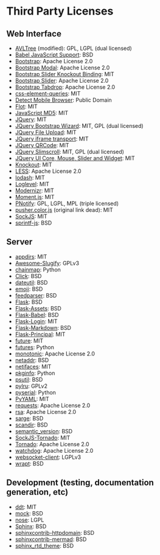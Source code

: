 # Third Party Licenses

## Web Interface

  * [AVLTree](https://gist.github.com/viking/2424106) (modified): GPL, LGPL (dual licensed)
  * [Babel JavaScript Support](https://github.com/mitsuhiko/babel/blob/master/contrib/babel.js): BSD
  * [Bootstrap](http://getbootstrap.com/): Apache License 2.0
  * [Bootstrap Modal](http://jschr.github.io/bootstrap-modal/): Apache License 2.0
  * [Bootstrap Slider Knockout Binding](https://github.com/cosminstefanxp/bootstrap-slider-knockout-binding): MIT
  * [Bootstrap Slider](http://seiyria.com/bootstrap-slider/): Apache License 2.0
  * [Bootstrap Tabdrop](http://www.eyecon.ro/bootstrap-tabdrop): Apache License 2.0
  * [css-element-queries](https://github.com/marcj/css-element-queries): MIT
  * [Detect Mobile Browser](http://detectmobilebrowsers.com/): Public Domain
  * [Flot](http://www.flotcharts.org/): MIT
  * [JavaScript MD5](https://github.com/blueimp/JavaScript-MD5): MIT
  * [JQuery](http://jquery.com/): MIT
  * [JQuery Bootstrap Wizard](http://github.com/VinceG/twitter-bootstrap-wizard): MIT, GPL (dual licensed)
  * [JQuery File Upload](https://github.com/blueimp/jQuery-File-Upload): MIT
  * [JQuery iframe transport](https://github.com/blueimp/jQuery-File-Upload/blob/master/js/jquery.iframe-transport.js): MIT
  * [JQuery QRCode](http://larsjung.de/jquery-qrcode/): MIT
  * [JQuery Slimscroll](http://rocha.la/jQuery-slimScroll): MIT, GPL (dual licensed)
  * [JQuery UI Core, Mouse, Slider and Widget](http://jqueryui.com): MIT
  * [Knockout](http://knockoutjs.com/): MIT
  * [LESS](http://lesscss.org): Apache License 2.0
  * [lodash](https://lodash.com): MIT
  * [Loglevel](https://github.com/pimterry/loglevel): MIT
  * [Modernizr](http://modernizr.com): MIT
  * [Moment.js](http://momentjs.com/): MIT
  * [PNotify](http://sciactive.com/pnotify/): GPL, LGPL, MPL (triple licensed)
  * [pusher.color.js](http://cache.preserve.io/5g18q0pw/index.html) (original link dead): MIT
  * [SockJS](https://github.com/sockjs/sockjs-client): MIT
  * [sprintf-js](http://alexei.ro/): BSD

## Server

  * [appdirs](http://github.com/ActiveState/appdirs): MIT
  * [Awesome-Slugify](https://pypi.python.org/pypi/awesome-slugify): GPLv3
  * [chainmap](https://bitbucket.org/jeunice/chainmap): Python
  * [Click](http://click.pocoo.org/): BSD
  * [dateutil](https://dateutil.readthedocs.io/): BSD
  * [emoji](https://github.com/carpedm20/emoji/): BSD
  * [feedparser](https://github.com/kurtmckee/feedparser): BSD
  * [Flask](http://flask.pocoo.org/): BSD
  * [Flask-Assets](http://github.com/miracle2k/flask-assets): BSD
  * [Flask-Babel](http://github.com/mitsuhiko/flask-babel): BSD
  * [Flask-Login](https://github.com/maxcountryman/flask-login): MIT
  * [Flask-Markdown](http://github.com/dcolish/flask-markdown): BSD
  * [Flask-Principal](http://packages.python.org/Flask-Principal/): MIT
  * [future](https://python-future.org/): MIT
  * [futures](https://github.com/agronholm/pythonfutures): Python
  * [monotonic](https://github.com/atdt/monotonic): Apache License 2.0
  * [netaddr](https://github.com/drkjam/netaddr/): BSD
  * [netifaces](https://bitbucket.org/al45tair/netifaces): MIT
  * [pkginfo](http://pypi.python.org/pypi/pkginfo/): Python
  * [psutil](https://github.com/giampaolo/psutil): BSD
  * [pylru](https://github.com/jlhutch/pylru): GPLv2
  * [pyserial](http://pyserial.sourceforge.net/): Python
  * [PyYAML](http://pyyaml.org/wiki/PyYAML): MIT
  * [requests](http://python-requests.org/): Apache License 2.0
  * [rsa](http://stuvel.eu/rsa): Apache License 2.0
  * [sarge](http://sarge.readthedocs.org/): BSD
  * [scandir](https://github.com/benhoyt/scandir): BSD
  * [semantic_version](https://github.com/rbarrois/python-semanticversion): BSD
  * [SockJS-Tornado](http://github.com/mrjoes/sockjs-tornado/): MIT
  * [Tornado](http://www.tornadoweb.org/): Apache License 2.0
  * [watchdog](http://github.com/gorakhargosh/watchdog): Apache License 2.0
  * [websocket-client](https://github.com/liris/websocket-client): LGPLv3
  * [wrapt](http://wrapt.readthedocs.org/): BSD

## Development (testing, documentation generation, etc)

  * [ddt](https://github.com/txels/ddt): MIT
  * [mock](https://github.com/testing-cabal/mock): BSD
  * [nose](http://pythonhosted.org/nose/): LGPL
  * [Sphinx](http://sphinx-doc.org/): BSD
  * [sphinxcontrib-httpdomain](https://bitbucket.org/birkenfeld/sphinx-contrib/src/default/httpdomain/): BSD
  * [sphinxcontrib-mermad](https://github.com/mgaitan/sphinxcontrib-mermaid): BSD
  * [sphinx_rtd_theme](https://github.com/snide/sphinx_rtd_theme/): BSD
